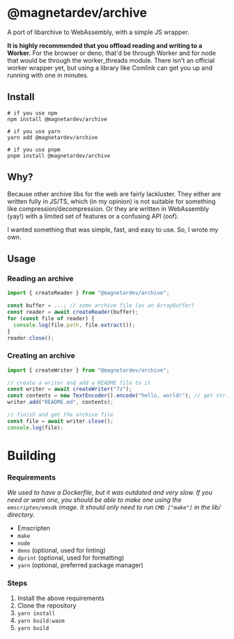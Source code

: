 # @magnetardev/archive

A port of libarchive to WebAssembly, with a simple JS wrapper.

**It is highly recommended that you offload reading and writing to a Worker.** For the browser or deno, that'd be through Worker and for node that would be through the worker_threads module. There isn't an official worker wrapper yet, but using a library like Comlink can get you up and running with one in minutes.

## Install

```shell
# if you use npm
npm install @magnetardev/archive

# if you use yarn
yarn add @magnetardev/archive

# if you use pnpm
pnpm install @magnetardev/archive
```

## Why?

Because other archive libs for the web are fairly lackluster. They either are written fully in JS/TS, which (in my opinion) is not suitable for something like compression/decompression. Or they are written in WebAssembly (yay!) with a limited set of features or a confusing API (oof).

I wanted something that was simple, fast, and easy to use. So, I wrote my own.

## Usage

### Reading an archive

```js
import { createReader } from "@magnetardev/archive";

const buffer = ...; // some archive file (as an ArrayBuffer)
const reader = await createReader(buffer);
for (const file of reader) {
  console.log(file.path, file.extract());
}
reader.close();
```

### Creating an archive

```js
import { createWriter } from "@magnetardev/archive";

// create a writer and add a README file to it
const writer = await createWriter("7z");
const contents = new TextEncoder().encode("hello, world!"); // get string as Uint8Array
writer.add("README.md", contents);

// finish and get the archive file
const file = await writer.close();
console.log(file);
```

# Building

### Requirements

_We used to have a Dockerfile, but it was outdated and very slow._
_If you need or want one, you should be able to make one using the `emscripten/emsdk` image._
_It should only need to run `CMD ["make"]` in the lib/ directory._

-   Emscripten
-   `make`
-   `node`
-   `deno` (optional, used for linting)
-   `dprint` (optional, used for formatting)
-   `yarn` (optional, preferred package manager)

### Steps

1. Install the above requirements
2. Clone the repository
3. `yarn install`
4. `yarn build:wasm`
5. `yarn build`

